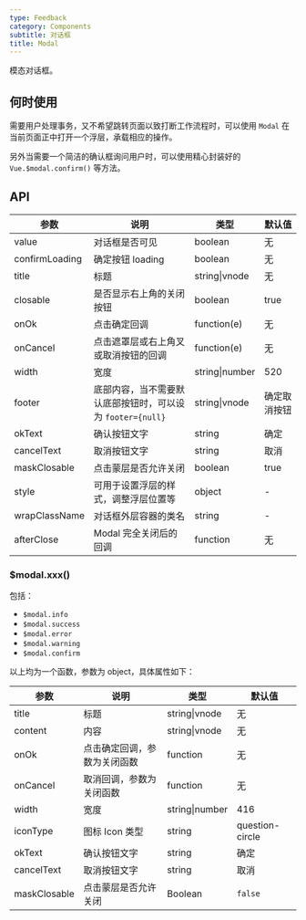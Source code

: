 ```yaml
---
type: Feedback
category: Components
subtitle: 对话框
title: Modal
---
```


模态对话框。

## 何时使用

需要用户处理事务，又不希望跳转页面以致打断工作流程时，可以使用 `Modal` 在当前页面正中打开一个浮层，承载相应的操作。

另外当需要一个简洁的确认框询问用户时，可以使用精心封装好的 `Vue.$modal.confirm()` 等方法。

## API

| 参数       | 说明           | 类型             | 默认值       |
|------------|----------------|------------------|--------------|
| value    | 对话框是否可见 | boolean          | 无           |
| confirmLoading | 确定按钮 loading | boolean    | 无           |
| title      | 标题           | string\|vnode | 无           |
| closable   | 是否显示右上角的关闭按钮 | boolean    | true        |
| onOk       | 点击确定回调       | function(e)     | 无           |
| onCancel   | 点击遮罩层或右上角叉或取消按钮的回调  | function(e)  | 无         |
| width      | 宽度           | string\|number | 520           |
| footer     | 底部内容，当不需要默认底部按钮时，可以设为 `footer={null}` | string\|vnode | 确定取消按钮 |
| okText     | 确认按钮文字    | string           | 确定       |
| cancelText | 取消按钮文字    | string           | 取消       |
| maskClosable | 点击蒙层是否允许关闭 | boolean   | true       |
| style | 可用于设置浮层的样式，调整浮层位置等 | object   | - |
| wrapClassName | 对话框外层容器的类名 | string   | - |
| afterClose | Modal 完全关闭后的回调 | function | 无 |

### $modal.xxx()

包括：

- `$modal.info`
- `$modal.success`
- `$modal.error`
- `$modal.warning`
- `$modal.confirm`

以上均为一个函数，参数为 object，具体属性如下：

| 参数       | 说明           | 类型             | 默认值       |
|------------|----------------|------------------|--------------|
| title      | 标题           | string\|vnode | 无           |
| content    | 内容           | string\|vnode | 无           |
| onOk       | 点击确定回调，参数为关闭函数     | function         | 无           |
| onCancel   | 取消回调，参数为关闭函数       | function         | 无           |
| width      | 宽度           | string\|number | 416           |
| iconType   | 图标 Icon 类型    | string | question-circle |
| okText     | 确认按钮文字    | string           | 确定       |
| cancelText | 取消按钮文字    | string           | 取消       |
| maskClosable | 点击蒙层是否允许关闭 | Boolean   | `false`    |

<style>
.code-box-demo .ant-btn {
  margin-right: 8px;
}
</style>
